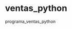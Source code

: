 # ventas_python
programa_ventas_python
 <!-- Estructura general del programa de ventas
1. Diseña el menú principal
- Opciones: vender producto, ver stock, ver ventas del día, ver total acumulado, ingresar nuevo producto, salir.
- Usa un loop para mantener el menú activo hasta que el usuario decida salir.
- Asegúrate de validar entradas numéricas y opciones inválidas.
2. Define las estructuras de datos
- Usa una lista de diccionarios para el stock. Cada diccionario representa un producto con claves como: nombre, precio, cantidad.
- Otra lista de diccionarios para registrar las ventas: cada venta tiene producto, cantidad vendida, total, hora.
3. Función para ingresar productos al stock
- Solicita nombre, precio y cantidad.
- Valida que no haya nombres duplicados.
- Agrega al stock o actualiza si ya existe.
4. Función para mostrar stock disponible
- Recorre la lista de productos y muestra nombre, cantidad y precio.
- Ordena si quieres por nombre o por cantidad.
5. Función para realizar una venta
- Solicita nombre del producto y cantidad.
- Verifica si el producto existe y hay suficiente cantidad.
- Calcula total, descuenta del stock, y agrega la venta a la lista.
- Muestra resumen de la venta.
6. Función para ver ventas del día
- Muestra todas las ventas realizadas, con datos individuales: producto, cantidad, total.
- Puedes agregar un filtro por hora si te interesa llevar control más detallado.
7. Función para calcular total acumulado
- Recorre la lista de ventas y suma todos los total.
- Muestra el total vendido hasta el momento.

🔁 Modularidad
Cada uno de estos pasos debería convertirse en funciones separadas. Así mantienes limpio tu código y puedes reutilizar lógica si decides expandirlo más adelante.

¿Quieres que te ayude a diseñar el esqueleto modular del programa o armar un pseudocódigo de ejemplo? Esto tiene potencial para practicar validaciones elegantes y una experiencia de usuario amigable, ¡tu especialidad! 😄 -->

